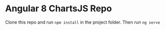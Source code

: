 # Angular 8 ChartsJS Repo

Clone this repo and run `npm install` in the project folder.
Then run `ng serve` 

